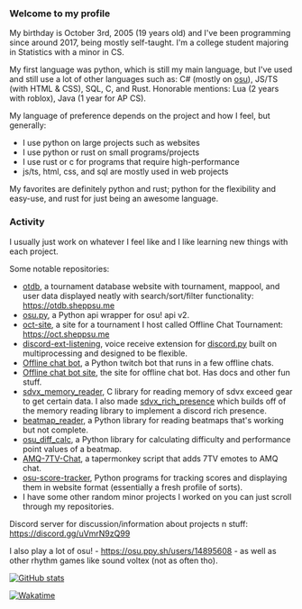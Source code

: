 ### Welcome to my profile

My birthday is October 3rd, 2005 (19 years old) and I've been programming since around 2017, being mostly self-taught. I'm a college student majoring in Statistics with a minor in CS.

My first language was python, which is still my main language, but I've used and still use a lot of other languages such as: C# (mostly on [osu](https://github.com/ppy/osu)), JS/TS (with HTML & CSS), SQL, C, and Rust. Honorable mentions: Lua (2 years with roblox), Java (1 year for AP CS).

My language of preference depends on the project and how I feel, but generally:
- I use python on large projects such as websites
- I use python or rust on small programs/projects
- I use rust or c for programs that require high-performance
- js/ts, html, css, and sql are mostly used in web projects

My favorites are definitely python and rust; python for the flexibility and easy-use, and rust for just being an awesome language.

### Activity

I usually just work on whatever I feel like and I like learning new things with each project.

Some notable repositories:
 - [otdb](https://github.com/Sheppsu/otdb), a tournament database website with tournament, mappool, and user data displayed neatly with search/sort/filter functionality: https://otdb.sheppsu.me
 - [osu.py](https://github.com/Sheppsu/osu.py), a Python api wrapper for osu! api v2.
 - [oct-site](https://github.com/Sheppsu/oct-site), a site for a tournament I host called Offline Chat Tournament: https://oct.sheppsu.me
 - [discord-ext-listening](https://github.com/Sheppsu/discord-ext-listening), voice receive extension for [discord.py](https://github.com/rapptz/discord.py) built on multiprocessing and designed to be flexible.
 - [Offline chat bot](https://github.com/Sheppsu/offlinechatbot), a Python twitch bot that runs in a few offline chats.
 - [Offline chat bot site](https://github.com/Sheppsu/offlinechatbot-site), the site for offline chat bot. Has docs and other fun stuff.
 - [sdvx_memory_reader](https://github.com/Sheppsu/sdvx_memory_reader), C library for reading memory of sdvx exceed gear to get certain data. I also made [sdvx_rich_presence](https://github.com/Sheppsu/sdvx_rich_presence) which builds off of the memory reading library to implement a discord rich presence. 
 - [beatmap_reader](https://github.com/Sheppsu/beatmap_reader), a Python library for reading beatmaps that's working but not complete.
 - [osu_diff_calc](https://github.com/Sheppsu/osu_diff_calc), a Python library for calculating difficulty and performance point values of a beatmap.
 - [AMQ-7TV-Chat](https://github.com/Sheppsu/AMQ-7TV-Chat), a tapermonkey script that adds 7TV emotes to AMQ chat.
 - [osu-score-tracker](https://github.com/Sheppsu/osu-score-tracker), Python programs for tracking scores and displaying them in website format (essentially a fresh profile of sorts).
 - I have some other random minor projects I worked on you can just scroll through my repositories.
 
Discord server for discussion/information about projects n stuff: https://discord.gg/uVmrN9zQ99 
 
I also play a lot of osu! - https://osu.ppy.sh/users/14895608 - as well as other rhythm games like sound voltex (not as often tho). 

[![GitHub stats](https://github-readme-stats.vercel.app/api?username=Sheppsu&show_icons=true&theme=maroongold)]((https://github.com/anuraghazra/github-readme-stats))

[![Wakatime](https://github-readme-stats.vercel.app/api/wakatime?username=Sheppsu&theme=maroongold&layout=compact&custom_title=Weekly%20stats)](https://github.com/anuraghazra/github-readme-stats)
